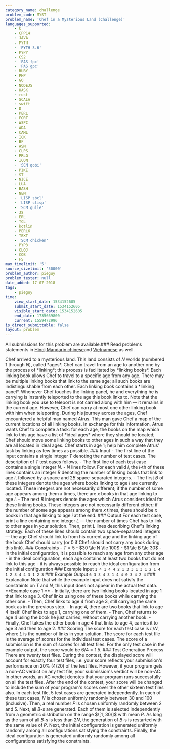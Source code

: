 ```yaml
---
category_name: challenge
problem_code: MYST
problem_name: 'Chef in a Mysterious Land (Challenge)'
languages_supported:
    - C
    - CPP14
    - JAVA
    - PYTH
    - 'PYTH 3.6'
    - PYPY
    - CS2
    - 'PAS fpc'
    - 'PAS gpc'
    - RUBY
    - PHP
    - GO
    - NODEJS
    - HASK
    - rust
    - SCALA
    - swift
    - D
    - PERL
    - FORT
    - WSPC
    - ADA
    - CAML
    - ICK
    - BF
    - ASM
    - CLPS
    - PRLG
    - ICON
    - 'SCM qobi'
    - PIKE
    - ST
    - NICE
    - LUA
    - BASH
    - NEM
    - 'LISP sbcl'
    - 'LISP clisp'
    - 'SCM guile'
    - JS
    - ERL
    - TCL
    - kotlin
    - PERL6
    - TEXT
    - 'SCM chicken'
    - PYP3
    - CLOJ
    - COB
    - FS
max_timelimit: '5'
source_sizelimit: '50000'
problem_author: pieguy
problem_tester: null
date_added: 17-07-2018
tags:
    - pieguy
time:
    view_start_date: 1534152605
    submit_start_date: 1534152605
    visible_start_date: 1534152605
    end_date: 1735669800
    current: 1559472996
is_direct_submittable: false
layout: problem
---
```

All submissions for this problem are available.### Read problems statements in [Hindi,](http://www.codechef.com/download/translated/AUG18/hindi/MYST.pdf)[Mandarin chinese](http://www.codechef.com/download/translated/AUG18/mandarin/MYST.pdf)and [Vietnamese](http://www.codechef.com/download/translated/AUG18/vietnamese/MYST.pdf) as well.

Chef arrived to a mysterious land. This land consists of $N$ worlds (numbered $1$ through $N$), called \*ages\*. Chef can travel from an age to another one by the process of \*linking\*; this process is facilitated by \*linking books\*. Each linking book allows Chef to travel to a specific age from any age. There may be multiple linking books that link to the same age; all such books are indistinguishable from each other. Each linking book contains a \*linking panel\*. Whenever Chef touches the linking panel, he and everything he is carrying is instantly teleported to the age this book links to. Note that the linking book you use to teleport is not carried along with him — it remains in the current age. However, Chef can carry at most one other linking book with him when teleporting. During his journey across the ages, Chef encountered a helpful man named Atrus. This man gave Chef a map of the current locations of all linking books. In exchange for this information, Atrus wants Chef to complete a task: for each age, the books on the map which link to this age have a list of \*ideal ages\* where they should be located; Chef should move some linking books to other ages in such a way that they are all located in ideal ages. Chef starts in age $1$; help him complete Atrus' task by linking as few times as possible. ### Input - The first line of the input contains a single integer $T$ denoting the number of test cases. The description of $T$ test cases follows. - The first line of each test case contains a single integer $N$. - $N$ lines follow. For each valid $i$, the $i$-th of these lines contains an integer $B$ denoting the number of linking books that link to age $i$, followed by a space and $2B$ space-separated integers. - The first $B$ of these integers denote the ages where books linking to age $i$ are currently located. These integers are not necessarily different; if the number of some age appears among them $x$ times, there are $x$ books in that age linking to age $i$. - The next $B$ integers denote the ages which Atrus considers ideal for these linking books. These integers are not necessarily different either; if the number of some age appears among them $x$ times, there should be $x$ books in that age linking to age $i$ at the end. ### Output For each test case, print a line containing one integer $L$ — the number of times Chef has to link to other ages in your solution. Then, print $L$ lines describing Chef's linking strategy. Each of these lines should contain two space-separated integers — the age Chef should link to from his current age and the linking age of the book Chef should carry (or $0$ if Chef should not carry any book during this link). ### Constraints - $T = 5$ - $30 \\le N \\le 100$ - $1 \\le B \\le 30$ - in the initial configuration, it is possible to reach any age from any other age - in the ideal configuration, each age contains at least two books that do not link to this age - it is always possible to reach the ideal configuration from the initial configuration ### Example Input ``` 1 4 1 4 4 2 1 3 3 1 3 1 2 1 4 1 2 3 4 4 3 1 2 3 ``` ### Example Output ``` 6 3 3 4 3 1 4 4 0 3 4 2 4 ``` ### Explanation Note that while the example input does not satisfy the constraints on $T$ and $N$, this input does not appear in the actual test data. \*\*Example case 1:\*\* - Initially, there are two linking books located in age $1$ that link to age $3$. Chef links using one of these books while carrying the other one. - Then, Chef links to age $4$ from age $3$, still carrying the same book as in the previous step. - In age $4$, there are two books that link to age $4$ itself. Chef links to age $1$, carrying one of them. - Then, Chef returns to age $4$ using the book he just carried, without carrying another book. - Finally, Chef takes the other book in age $4$ that links to age $4$, carries it to age $3$ and then to age $2$. ### Scoring The score for each test case is $L / N$, where $L$ is the number of links in your solution. The score for each test file is the average of scores for the individual test cases. The score of a submission is the sum of scores for all test files. For the only test case in the example output, the score would be $6 / 4 = 1.5$. ### Test Generation Process There are twenty test files. During the contest, the displayed score will account for exactly four test files, i.e. your score reflects your submission's performance on 20% (4/20) of the test files. However, if your program gets a non-AC verdict on any test file, your submission's verdict will be non-AC. In other words, an AC verdict denotes that your program runs successfully on all the test files. After the end of the contest, your score will be changed to include the sum of your program's scores over the other sixteen test files also. In each test file, 5 test cases are generated independently. In each of these test cases, $N$ is chosen uniformly randomly between $30$ and $100$ (inclusive). Then, a real number $P$ is chosen uniformly randomly between $2$ and $5$. Next, all $B$-s are generated. Each of them is selected independently from a geometric distribution on the range $\[1, 30\]$ with mean $P$. As long as the sum of all $B$-s is less than $2N$, the generation of $B$-s is restarted with the same value of $P$. Next, the initial configuration is generated uniformly randomly among all configurations satisfying the constraints. Finally, the ideal configuration is generated uniformly randomly among all configurations satisfying the constraints.
